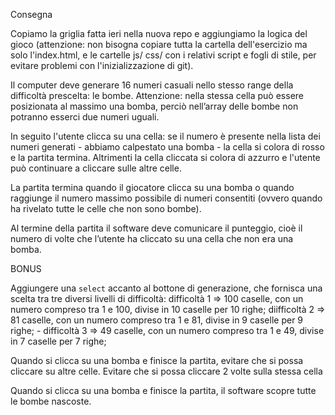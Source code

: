 Consegna

Copiamo la griglia fatta ieri nella nuova repo e aggiungiamo la logica del gioco (attenzione: non bisogna copiare tutta la cartella dell'esercizio ma solo l'index.html, e le cartelle js/ css/ con i relativi script e fogli di stile, per evitare problemi con l'inizializzazione di git).

Il computer deve generare 16 numeri casuali nello stesso range della difficoltà prescelta: le bombe. Attenzione: nella stessa cella può essere posizionata al massimo una bomba, perciò nell’array delle bombe non potranno esserci due numeri uguali.

In seguito l'utente clicca su una cella: se il numero è presente nella lista dei numeri generati - abbiamo calpestato una bomba - la cella si colora di rosso e la partita termina. Altrimenti la cella cliccata si colora di azzurro e l'utente può continuare a cliccare sulle altre celle.

La partita termina quando il giocatore clicca su una bomba o quando raggiunge il numero massimo possibile di numeri consentiti (ovvero quando ha rivelato tutte le celle che non sono bombe).

Al termine della partita il software deve comunicare il punteggio, cioè il numero di volte che l’utente ha cliccato su una cella che non era una bomba.

BONUS

Aggiungere una `select` accanto al bottone di generazione, che fornisca una scelta tra tre diversi livelli di difficoltà:  difficoltà 1 ⇒ 100 caselle, con un numero compreso tra 1 e 100, divise in 10 caselle per 10 righe; diifficoltà 2 ⇒ 81 caselle, con un numero compreso tra 1 e 81, divise in 9 caselle per 9 righe; - difficoltà 3 ⇒ 49 caselle, con un numero compreso tra 1 e 49, divise in 7 caselle per 7 righe;

Quando si clicca su una bomba e finisce la partita, evitare che si possa cliccare su altre celle. Evitare che si possa cliccare 2 volte sulla stessa cella

Quando si clicca su una bomba e finisce la partita, il software scopre tutte le bombe nascoste.
